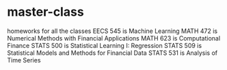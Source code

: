# master-class
homeworks for all the classes
EECS 545 is Machine Learning
MATH 472 is Numerical Methods with Financial Applications
MATH 623 is Computational Finance
STATS 500 is Statistical Learning I: Regression
STATS 509 is Statistical Models and Methods for Financial Data
STATS 531 is Analysis of Time Series
